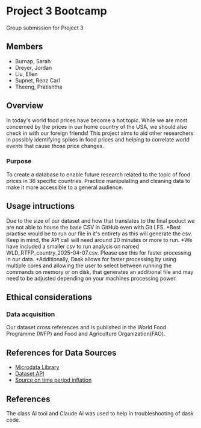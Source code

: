 # Project 3 Bootcamp
Group submission for Project 3 

## Members
* Burnap, Sarah
* Dreyer, Jordan
* Liu, Ellen
* Supnet, Renz Carl
* Theeng, Pratishtha

## Overview
In today's world food prices have become a hot topic. While we are most concerned by the prices in our home country of the USA, we should also check in with our foreign friends! This project aims to aid other researchers in possibly identifying spikes in food prices and helping to correlate world events that cause those price changes.
### Purpose
To create a database to enable future research related to the topic of food prices in 36 specific countries. Practice manipulating and cleaning data to make it more accessible to a general audience. 

## Usage intructions
Due to the size of our dataset and how that translates to the final poduct we are not able to house the base CSV in GitHub even with Git LFS. 
*Best practise would be to run our file in it's entirety as this will generate the csv. Keep in mind, the API call will need around 20 minutes or more to run. 
*We have included a smaller csv to run analysis on named WLD_RTFP_country_2025-04-07.csv. Please use this for faster processing in our data. 
*Additionally, Dask allows for faster processing by using multiple cores and allowing the user to select between running the commands on memory or on disk, that generates an additional file and may need to be adjusted depending on your machines processing power. 

## Ethical considerations
### Data acquisition
Our dataset cross references and is published in the  World Food Programme (WFP) and Food and Agriculture Organization(FAO).

## References for Data Sources
* [Microdata Library](https://microdata.worldbank.org/index.php/catalog/4483/study-description)
* [Dataset API](https://microdata.worldbank.org/index.php/catalog/4509/data-api)
* [Source on time period inflation](https://www.files.ethz.ch/isn/111316/food_inflation_3609.pdf)
## References
The class AI tool and Claude Ai was used to help in troubleshooting of dask code. 
